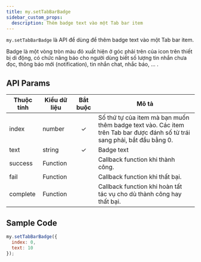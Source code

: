 ```yaml
---
title: my.setTabBarBadge
sidebar_custom_props:
  description: Thêm badge text vào một Tab bar item
---
```


`my.setTabBarBadge` là API để dùng để thêm badge text vào một Tab bar item.

Badge là một vòng tròn màu đỏ xuất hiện ở góc phải trên của icon trên thiết bị di động, có chức năng báo cho người dùng biết số lượng tin nhắn chưa đọc, thông báo mới (notification), tin nhắn chat, nhắc báo, … .

## API Params

| Thuộc tính | Kiểu dữ liệu | Bắt buộc | Mô tả                                                                                                                     |
| ---------- | ------------ | :------: | ------------------------------------------------------------------------------------------------------------------------- |
| index      | number       |    ✓     | Số thứ tự của item mà bạn muốn thêm badge text vào. Các item trên Tab bar được đánh số từ trái sang phải, bắt đầu bằng 0. |
| text       | string       |    ✓     | Badge text                                                                                                                |
| success    | Function     |          | Callback function khi thành công.                                                                                         |
| fail       | Function     |          | Callback function khi thất bại.                                                                                           |
| complete   | Function     |          | Callback function khi hoàn tất tác vụ cho dù thành công hay thất bại.                                                     |

## Sample Code

```js
my.setTabBarBadge({
  index: 0,
  text: 10
});
```
